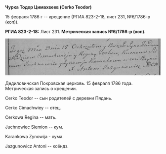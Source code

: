 **Чурка Тодор Цимахвеев (Cerko Teodor)**

15 февраля 1786 г -- крещение (РГИА 823-2-18, лист 231, №6/1786-р
(коп)).

**РГИА 823-2-18:** Лист 231. **Метрическая запись №6/1786-р (коп).**

![](./media/7caa6b22b93bfa9fd3f57e6ce1ba61e90f5235bf.png)

Дедиловичская Покровская церковь. 15 февраля 1786 года. Метрическая
запись о крещении.

Cerko Teodor -- сын родителей с деревни Пядань.

Cerko Cimachwiey -- отец.

Cerkowa Regina -- мать.

Juchnowiec Siemion -- кум.

Karankowa Zynowija - кума.

Jazgunowicz Antoni -- ксёндз.
